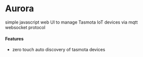 # Aurora
simple javascript web UI to manage Tasmota IoT devices via mqtt websocket protocol
#### Features
* zero touch auto discovery of tasmota devices

